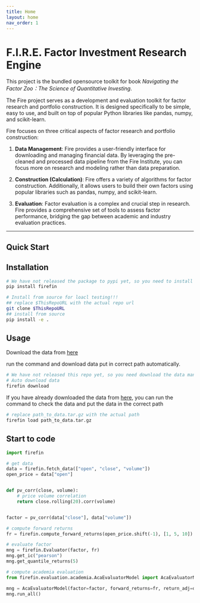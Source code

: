 ```yaml
---
title: Home
layout: home
nav_order: 1
---
```

# F.I.R.E. Factor Investment Research Engine

This project is the bundled opensource toolkit for book _Navigating the Factor Zoo：The Science of Quantitative Investing_. 

The Fire project serves as a development and evaluation toolkit for factor research and portfolio construction. It is designed specifically to be simple, easy to use, and built on top of popular Python libraries like pandas, numpy, and scikit-learn.

Fire focuses on three critical aspects of factor research and portfolio construction:

1. **Data Management**: Fire provides a user-friendly interface for downloading and managing financial data. By leveraging the pre-cleaned and processed data pipeline from the Fire Institute, you can focus more on research and modeling rather than data preparation.

2. **Construction (Calculation)**: Fire offers a variety of algorithms for factor construction. Additionally, it allows users to build their own factors using popular libraries such as pandas, numpy, and scikit-learn.

3. **Evaluation**: Factor evaluation is a complex and crucial step in research. Fire provides a comprehensive set of tools to assess factor performance, bridging the gap between academic and industry evaluation practices.

----

## Quick Start

## Installation

```bash
# We have not released the package to pypi yet, so you need to install from source!!!
pip install firefin

# Install from source for loacl testing!!!
## replace $ThisRepoURL with the actual repo url
git clone $ThisRepoURL 
## install from source
pip install -e .
```

## Usage

Download the data 
from [here](https://github.com/fire-institute/fire/releases/download/marketdata/AStockData.tar.gz)

run the command and download data put in correct path automatically.

```bash
# We have not released this repo yet, so you need download the data manually!!! See command below!!!
# Auto download data
firefin download
```

If you have already downloaded the data from [here](https://github.com/fire-institute/fire/releases/download/marketdata/AStockData.tar.gz), you can run the command to check the data and put the data in the correct path

```bash
# replace path_to_data.tar.gz with the actual path
firefin load path_to_data.tar.gz
```

## Start to code

```python
import firefin

# get data
data = firefin.fetch_data(["open", "close", "volume"])
open_price = data["open"]


def pv_corr(close, volume):
    # price volume correlation
    return close.rolling(20).corr(volume)


factor = pv_corr(data["close"], data["volume"])

# compute forward returns
fr = firefin.compute_forward_returns(open_price.shift(-1), [1, 5, 10])

# evaluate factor
mng = firefin.Evaluator(factor, fr)
mng.get_ic("pearson")
mng.get_quantile_returns(5)

# compute academia evaluation
from firefin.evaluation.academia.AcaEvaluatorModel import AcaEvaluatorModel

mng = AcaEvaluatorModel(factor=factor, forward_returns=fr, return_adj=data["return_adj"], n_jobs=24, verbose=10)
mng.run_all()
```